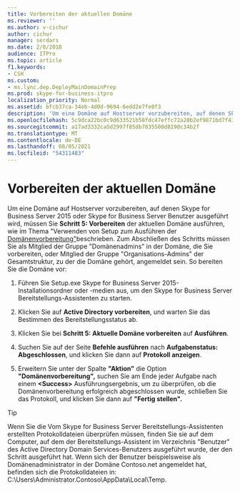 ```yaml
---
title: Vorbereiten der aktuellen Domäne
ms.reviewer: ''
ms.author: v-cichur
author: cichur
manager: serdars
ms.date: 2/8/2018
audience: ITPro
ms.topic: article
f1.keywords:
- CSH
ms.custom:
- ms.lync.dep.DeployMainDomainPrep
ms.prod: skype-for-business-itpro
localization_priority: Normal
ms.assetid: bfcb37ca-34eb-4d0d-9694-6edd2e7fe0f3
description: 'Um eine Domäne auf Hostserver vorzubereiten, auf denen Skype for Business Server 2015- oder Skype for Business Server-Benutzer ausgeführt werden, müssen Sie Schritt 5: Vorbereiten der aktuellen Domäne ausführen, wie im Thema "Verwenden von Setup zum Ausführen der Domänenvorbereitung" beschrieben. Zum Abschließen des Schritts müssen Sie als Mitglied der Gruppe "Domänenadmins" in der Domäne, die Sie vorbereiten, oder Mitglied der Gruppe "Organisations-Admins" der Gesamtstruktur, zu der die Domäne gehört, angemeldet sein. So bereiten Sie die Domäne vor:'
ms.openlocfilehash: 5c9dca22bc0c9d633521b58fdc47effc72a20b2ef9871bd7f4330ed2edd39118
ms.sourcegitcommit: a17ad3332ca5d2997f85db7835500d8190c34b2f
ms.translationtype: MT
ms.contentlocale: de-DE
ms.lasthandoff: 08/05/2021
ms.locfileid: "54311483"
---
```

# <a name="prepare-current-domain"></a>Vorbereiten der aktuellen Domäne

Um eine Domäne auf Hostserver vorzubereiten, auf denen Skype for Business Server 2015 oder Skype for Business Server Benutzer ausgeführt wird, müssen Sie **Schritt 5: Vorbereiten** der aktuellen Domäne ausführen, wie im Thema "Verwenden von Setup zum Ausführen der [Domänenvorbereitung"](/previous-versions/office/lync-server-2013/lync-server-2013-running-domain-preparation)beschrieben. Zum Abschließen des Schritts müssen Sie als Mitglied der Gruppe "Domänenadmins" in der Domäne, die Sie vorbereiten, oder Mitglied der Gruppe "Organisations-Admins" der Gesamtstruktur, zu der die Domäne gehört, angemeldet sein. So bereiten Sie die Domäne vor:

1. Führen Sie Setup.exe Skype for Business Server 2015-Installationsordner oder -medien aus, um den Skype for Business Server Bereitstellungs-Assistenten zu starten.

2. Klicken Sie auf **Active Directory vorbereiten**, und warten Sie das Bestimmen des Bereitstellungsstatus ab.

3. Klicken Sie bei **Schritt 5: Aktuelle Domäne vorbereiten** auf **Ausführen**.

4. Suchen Sie auf der Seite **Befehle ausführen** nach **Aufgabenstatus: Abgeschlossen**, und klicken Sie dann auf **Protokoll anzeigen**.

5. Erweitern Sie unter der Spalte **"Aktion"** die Option **"Domänenvorbereitung",** suchen Sie am Ende jeder Aufgabe nach einem **\<Success\>** Ausführungsergebnis, um zu überprüfen, ob die Domänenvorbereitung erfolgreich abgeschlossen wurde, schließen Sie das Protokoll, und klicken Sie dann auf **"Fertig stellen".**

> [!TIP]
> Wenn Sie die Vom Skype for Business Server Bereitstellungs-Assistenten erstellten Protokolldateien überprüfen müssen, finden Sie sie auf dem Computer, auf dem der Bereitstellungs-Assistent im Verzeichnis "Benutzer" des Active Directory Domain Services-Benutzers ausgeführt wurde, der den Schritt ausgeführt hat. Wenn sich der Benutzer beispielsweise als Domänenadministrator in der Domäne Contoso.net angemeldet hat, befinden sich die Protokolldateien in: C:\Users\Administrator.Contoso\AppData\Local\Temp.